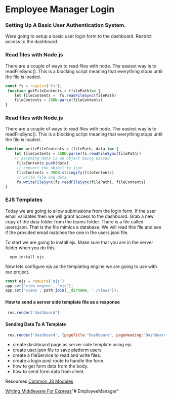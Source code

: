 # Employee Manager Login

### Setting Up A Basic User Authentication System.
Were going to setup a basic user login form to the dashboard.
Restrict access to the dashboard.


### Read files with Node.js
There are a couple of ways to read files with node. The easiest way is to readFileSync(). This is a blocking script meaning that everything stops until the file is loaded.
```js
const fs = require('fs');
 function getFileContents = (filePath)=> {
    let fileContents =  fs.readFileSync(filePath) 
    fileContents = JSON.parse(fileContents)
}
```

### Read files with Node.js
There are a couple of ways to read files with node. The easiest way is to readFileSync(). This is a blocking script meaning that everything stops until the file is loaded.
```js
function writeFileContents = (filePath, data )=> {
    let fileContents = JSON.parse(fs.readFileSync(filePath))
    // assuming data is an object being passed
     fileContents.push(data)
     // convert the object to json
     fileContents = JSON.stringify(fileContents)
     // write file and data
     fs.writeFileSync(fs.readFileSync(filePath), fileContents)
}
```







### EJS Templates
Today we are going to allow submissions from the login form. If the user email validates then we will grant access to the dashboard. Grab a new copy of the data folder from the teams folder. There is a file called users.json. That is the file mimics a database. We will read this file and see if the provided email matches the one in the users.json file.  

To start we are going to install ejs. Make sure that you are in the server folder when you do this.
```
  npm install ejs
```
Now lets configure ejs as the templating engine we are going to use with our project.
```javascript
const ejs = require('ejs')
app.set('view engine', 'ejs');
app.set('views', path.join(__dirname, './views'));
```

 #### How to send a server side template file as a response
```javascript
 res.render('dashboard')
```

 #### Sending Data To A Template
```javascript
 res.render('dashboard', {pageTitle:"Dashboard", pageHeading:"DashBoard Template"})
```


- create dashboard page as server side template using ejs.
- create user.json file to save platform users
- create a fileService to read and write files.
- create a login post route to handle the form.
- how to get form data from the body.
- how to send form data from client.


Resourses
[Common JS Modules](https://blog.tableflip.io/the-difference-between-module-exports-and-exports/#:~:text=exports%20is%20important.&text=What%20this%20means%20is%20that,to%20exports%20and%20not%20module.)

[Writing Middleware For Express](https://expressjs.com/en/guide/writing-middleware.html)"# EmployeeManager" 
